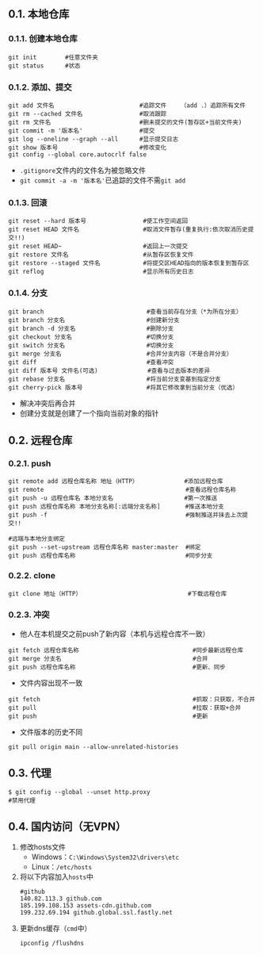 ## 0.1. 本地仓库
### 0.1.1. 创建本地仓库
```shell
git init        #任意文件夹
git status      #状态
```
### 0.1.2. 添加、提交
```shell
git add 文件名                        #追踪文件    （add .）追踪所有文件
git rm --cached 文件名                #取消跟踪
git rm 文件名                         #删未提交的文件(暂存区+当前文件夹)
git commit -m '版本名'                #提交
git log --oneline --graph --all      #显示提交日志
git show 版本号                       #修改变化
git config --global core.autocrlf false 
```
- `.gitignore`文件内的文件名为被忽略文件
- `git commit -a -m '版本名'`已追踪的文件不需`git add`
### 0.1.3. 回滚
```shell
git reset --hard 版本号                #使工作空间返回
git reset HEAD 文件名                  #取消文件暂存(重复执行:依次取消历史提交!!)
git reset HEAD~                       #返回上一次提交 
git restore 文件名                     #从暂存区恢复文件
git restore --staged 文件名            #将提交区HEAD指向的版本恢复到暂存区
git reflog                            #显示所有历史日志
```
### 0.1.4. 分支
```shell
git branch                             #查看当前存在分支（*为所在分支）
git branch 分支名                       #创建新分支
git branch -d 分支名                    #删除分支
git checkout 分支名                     #切换分支
git switch 分支名                       #切换分支
git merge 分支名                        #合并分支内容（不是合并分支）
git diff                               #查看冲突
git diff 版本号 文件名(可选)              #查看与过去版本的差异
git rebase 分支名                       #将当前分支变基到指定分支
git cherry-pick 版本号                  #将其它修改拿到当前分支（优选）
```
- 解决冲突后再合并
- 创建分支就是创建了一个指向当前对象的指针
## 0.2. 远程仓库
### 0.2.1. push
```shell
git remote add 远程仓库名称 地址（HTTP）             #添加远程仓库
git remote                          			  #查看远程仓库名称
git push -u 远程仓库名 本地分支名                    #第一次推送
git push 远程仓库名称 本地分支名称[:远端分支名称]       #推送本地分支
git push -f                                       #强制推送并抹去上次提交!!

#远端与本地分支绑定
git push --set-upstream 远程仓库名称 master:master  #绑定
git push 远程仓库名称                               #同步分支
```
### 0.2.2. clone
```shell
git clone 地址（HTTP）                              #下载远程仓库
```
### 0.2.3. 冲突
- 他人在本机提交之前push了新内容（本机与远程仓库不一致）
```shell 
git fetch 远程仓库名称                                #同步最新远程仓库
git merge 分支名                                     #合并
git push 远程仓库名称                                 #更新、同步
```
- 文件内容出现不一致
```shell
git fetch                                           #抓取：只获取，不合并
git pull                                            #拉取：获取+合并
git push                                            #更新
```
- 文件版本的历史不同
```shell
git pull origin main --allow-unrelated-histories
```
## 0.3. 代理
```shell
$ git config --global --unset http.proxy
#禁用代理
```
## 0.4. 国内访问（无VPN）
1. 修改hosts文件
   - Windows：`C:\Windows\System32\drivers\etc`
   - Linux：`/etc/hosts`
2. 将以下内容加入`hosts`中
   ```shell
   #github
   140.82.113.3 github.com
   185.199.108.153 assets-cdn.github.com
   199.232.69.194 github.global.ssl.fastly.net
   ```
3. 更新dns缓存（`cmd`中）
   ```shell
   ipconfig /flushdns
   ```

   
